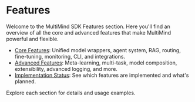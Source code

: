 # Features

Welcome to the MultiMind SDK Features section. Here you'll find an overview of all the core and advanced features that make MultiMind powerful and flexible.

- [Core Features](core-features.md): Unified model wrappers, agent system, RAG, routing, fine-tuning, monitoring, CLI, and integrations.
- [Advanced Features](advanced-features.md): Meta-learning, multi-task, model composition, extensibility, advanced logging, and more.
- [Implementation Status](implementation-status.md): See which features are implemented and what's planned.

Explore each section for details and usage examples. 